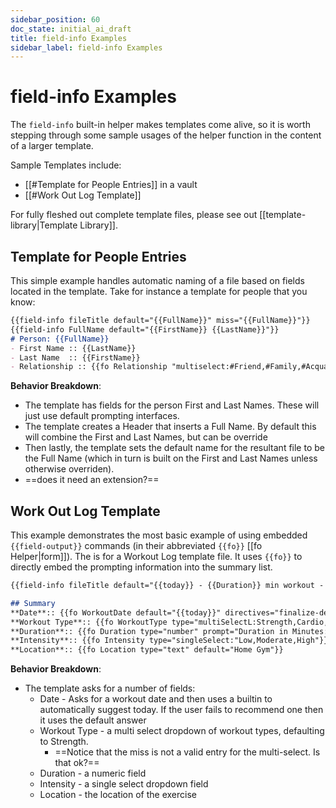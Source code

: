 ```yaml
---
sidebar_position: 60
doc_state: initial_ai_draft
title: field-info Examples
sidebar_label: field-info Examples
---
```

# field-info Examples
The `field-info` built-in helper makes templates come alive, so it is worth stepping through some sample usages of the helper function in the content of a larger template.

Sample Templates include:
- [[#Template for People Entries]] in a vault
- [[#Work Out Log Template]]

For fully fleshed out complete template files, please see out [[template-library|Template Library]].


## Template for People Entries
This simple example handles automatic naming of a file based on fields located in the template. Take for instance a template for people that you know:

```md title="Template - Person.md"
{{field-info fileTitle default="{{FullName}}" miss="{{FullName}}"}}
{{field-info FullName default="{{FirstName}} {{LastName}}"}}
# Person: {{FullName}}
- First Name :: {{LastName}}
- Last Name  :: {{FirstName}}
- Relationship :: {{fo Relationship "multiselect:#Friend,#Family,#Acquaintance,#Colleague" }}
```

**Behavior Breakdown**:
- The template has fields for the person First and Last Names. These will just use default prompting interfaces.
- The template creates a Header that inserts a Full Name. By default this will combine the First and Last Names, but can be override
- Then lastly, the template sets the default name for the resultant file to be the Full Name (which in turn is built on the First and Last Names unless otherwise overriden). 
- ==does it need an extension?==


## Work Out Log Template
This example demonstrates the most basic example of using embedded `{{field-output}}` commands (in their abbreviated `{{fo}}` [[fo Helper|form]]). The is for a Workout Log template file. It uses `{{fo}}` to directly embed the prompting information into the summary list. 

```md title="Workout Log.md"
{{field-info fileTitle default="{{today}} - {{Duration}} min workout - {{WorkoutType}}" directives="finalize-default" ~}}

## Summary
**Date**:: {{fo WorkoutDate default="{{today}}" directives="finalize-default"}}
**Workout Type**:: {{fo WorkoutType type="multiSelectL:Strength,Cardio,Mobility" prompt="What types of workouts did you have today?" default="Strength" miss="Unspecified"}}  
**Duration**:: {{fo Duration type="number" prompt="Duration in Minutes:"}}  
**Intensity**:: {{fo Intensity type="singleSelect:"Low,Moderate,High"}}  
**Location**:: {{fo Location type="text" default="Home Gym"}}  
```

**Behavior Breakdown**:
- The template asks for a number of fields:
	- Date - Asks for a workout date and then uses a builtin to automatically suggest today. If the user fails to recommend one then it uses the default answer
	- Workout Type - a multi select dropdown of workout types, defaulting to Strength. 
		- ==Notice that the miss is not a valid entry for the multi-select. Is that ok?==
	- Duration  - a numeric field
	- Intensity - a single select dropdown field
	- Location - the location of the exercise
